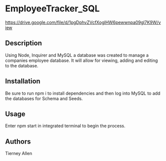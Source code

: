 # EmployeeTracker_SQL

https://drive.google.com/file/d/1pgDphvZVcfXoglHW6pewwnpa09gl7K9W/view

## Description

Using Node, Inquirer and MySQL a database was created to manage a companies employee database. It will allow for viewing, adding and editing to the database.

## Installation

Be sure to run npm i to install dependencies and then log into MySQL to add the databases for Schema and Seeds.

## Usage

Enter npm start in integrated terminal to begin the process.

## Authors

Tierney Allen
